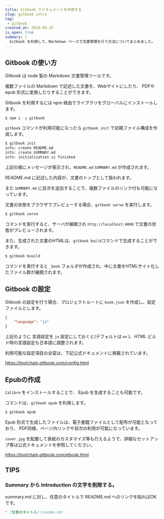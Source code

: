 ```yaml
---
title: Gitbook でドキュメントを作成する
slug: gitbook_intro
tag: 
 - gitbook
created_at: 2018-09-25
is_open: true
summary: | 
  Gitbook を利用して、Markdown ベースで文書管理を行う方法についてまとめました。
---
```


## Gitbook の使い方

Gitbook は node 製の Markdown 文書管理ツールです。

複数ファイルの Markdown で記述した文書を、Webサイトにしたり、
PDFや epub 形式に変換したりすることができます。

Gitbook を利用するには npm 経由でライブラリをグローバルにインストールします。

```bash
$ npm i -g gitbook
```

`gitbook` コマンドが利用可能になったら `gitbook init` で初期ファイル構成を作成します。


```bash
$ gitbook init
info: create README.md 
info: create SUMMARY.md 
info: initialization is finished 
```

上記の様にメッセージが表示され、`README.md` `SUMMARY.md` が作成されます。

README.md に記述した内容が、文書のトップとして扱われます。

また `SUMMARY.md` に目次を追加することで、複数ファイルのリンク付も可能になっています。


文書の状態をブラウザでプレビューする場合、`gitbook serve` を実行します。

```bash
$ gitbook serve
```

コマンドを実行すると、サーバが展開され `http://localhost:4000` で文書の状態がプレビューされます。

また、生成された文書のHTMLは、`gitbook build`コマンドで生成することができます。

```bash
$ gitbook buuild
```

コマンドを実行すると `_book` フォルダが作成され、中に文書をHTMLサイト化したファイル群が展開されます。

## Gitbook の設定

Gitbook の設定を行う場合、プロジェクトルートに `book.json` を作成し、設定ファイルとします。

```json
{
    "language": "ja"
}
```

上記のように 言語設定を `ja` 設定にしておくと(デフォルトは `en` )、HTML ビルド時の言語設定も日本語に調整されます。

利用可能な設定項目の全容は、下記公式ドキュメントに掲載されています。

https://toolchain.gitbook.com/config.html

## Epubの作成

`Calibre` をインストールすることで、 Epub を生成することも可能です。

コマンドは、`gitbook epub` を利用します。

```bash
$ gitbook epub
```

Epub 形式で生成したファイルは、電子書籍ファイルとして配布が可能となっており、
PDF同様、ページ内リンクや目次の利用が可能になっています。

`cover.jpg` を配置して表紙のカスタマイズ等も行えるようで、詳細なセットアップ等は公式ドキュメントを参照してください。 

https://toolchain.gitbook.com/ebook.html

## TIPS 

### Summary から Introduction の文字を削除する。

summary.md に対し、任意のタイトルで README.md へのリンクを貼ればOKです。

```markdown
* [任意のタイトル](readme.md)
```
